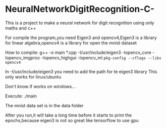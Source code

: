 # NeuralNetworkDigitRecognition-C-

This is a project to make a neural network for digit recognition using only maths and c++


For compile the program,you need Eigen3 and opencv4,Eigen3 is a library for linear algebra,opencv4 is a library for open the mnist dataset

How to compile:
g++ -o main *.cpp -I/usr/include/eigen3 -lopencv_core -lopencv_imgproc -lopencv_highgui -lopencv_ml `pkg-config --cflags --libs opencv4`

In -I/usr/include/eigen3 you need to add the path for te eigen3 library
This only works for linux/ubuntu

Don't know if works on windows...

Execute:
./main

The mnist data set is in the data folder

After you run,it will take a long time before it starts to print the epochs,because eigen3 is not so great like tensorflow to use gpu
